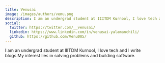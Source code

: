 ```yaml
---
title: Venusai
image: /images/authors/venu.png
description: I am an undergrad student at IIITDM Kurnool, I love tech and I write blogs.
social:
  twitter: https://twitter.com/__venusai/
  linkedin: https://www.linkedin.com/in/venusai-yalamanchili/
  github: https://github.com/Venu005/
---
```


I am an undergrad student at IIITDM Kurnool, I love tech and I write blogs.My interest lies in solving problems and building software.
